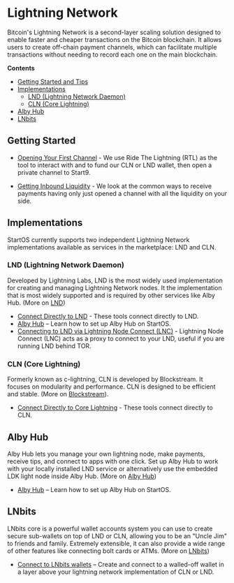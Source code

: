 # Lightning Network

Bitcoin's Lightning Network is a second-layer scaling solution designed to enable faster and cheaper transactions on the Bitcoin blockchain. It allows users to create off-chain payment channels, which can facilitate multiple transactions without needing to record each one on the main blockchain.

**Contents**
- [Getting Started and Tips](#gettingstarted)
- [Implementations](#implementations)
  - [LND (Lightning Network Daemon)](#lnd-lightning-network-daemon)
  - [CLN (Core Lightning)](#cln-core-lightning)
- [Alby Hub](#alby-hub)
- [LNbits](#lnbits)

## Getting Started

- [Opening Your First Channel](./opening-channels.md) - We use Ride The Lightning (RTL) as the tool to interact with and to fund our CLN or LND wallet, then open a private channel to Start9.

- [Getting Inbound Liquidity](./getting-inbound-liquidity.md) - We look at the common ways to receive payments having only just opened a channel with all the liquidity on your side.


## Implementations

StartOS currently supports two independent Lightning Network implementations available as services in the marketplace: LND and CLN.

### LND (Lightning Network Daemon)

Developed by Lightning Labs, LND is the most widely used implementation for creating and managing Lightning Network nodes. It the implementation that is most widely supported and is required by other services like Alby Hub. (More on [LND](https://github.com/lightningnetwork/lnd))

  - [Connect Directly to LND](./lnd/) - These tools connect directly to LND.
  - [Alby Hub](./lnd/alby-hub.md) – Learn how to set up Alby Hub on StartOS.
  - [Connecting to LND via Lightning Node Connect (LNC)](./lnc.md) - Lightning Node Connect (LNC) acts as a proxy to connect to your LND, useful if you are running LND behind TOR.



### CLN (Core Lightning)

Formerly known as c-lightning, CLN is developed by Blockstream. It focuses on modularity and performance. CLN is designed to be efficient and stable. (More on [Blockstream](https://blockstream.com/)).

  - [Connect Directly to Core Lightning](./cln/) - These tools connect directly to CLN.



## Alby Hub

Alby Hub lets you manage your own lightning node, make payments, receive tips, and connect to apps with one click. Set up Alby Hub to work with your locally installed LND service or alternatively use the embedded LDK light node inside Alby Hub. (More on [Alby Hub](https://albyhub.com))

- [Alby Hub](./lnd/alby-hub.md) – Learn how to set up Alby Hub on StartOS.


## LNbits

LNbits core is a powerful wallet accounts system you can use to create secure sub-wallets on top of LND or CLN, allowing you to be an "Uncle Jim" to friends and family. Extremely extensible, it can also provide a wide range of other features like connecting bolt cards or ATMs. (More on [LNbits](https://lnbits.com/))

- [Connect to LNbits wallets](./lnbits/) – Create and connect to a walled-off wallet in a layer above your lightning network implementation of CLN or LND.
